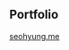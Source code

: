 ## Portfolio

[seohyung.me](https://www.seohyung.me)

<!-- #### To-do
- scroll시 fade-up animation
- 내용 채우기 -->